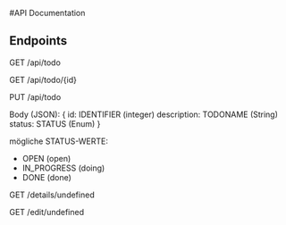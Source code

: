#API Documentation

## Endpoints

GET /api/todo

GET /api/todo/{id}

PUT /api/todo

Body (JSON):
{
    id: IDENTIFIER (integer)
    description: TODONAME (String)
    status: STATUS (Enum)
}

mögliche STATUS-WERTE:
* OPEN (open)
* IN_PROGRESS (doing)
* DONE (done)

GET /details/undefined

GET /edit/undefined


